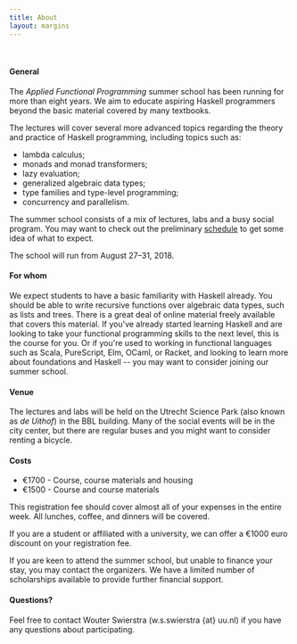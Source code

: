 ```yaml
---
title: About
layout: margins
---
```


&nbsp;

#### General

The *Applied Functional Programming* summer school has been running
for more than eight years. We aim to educate aspiring Haskell
programmers beyond the basic material covered by many textbooks.

The lectures will cover several more advanced topics regarding the
theory and practice of Haskell programming, including topics such as:

* lambda calculus;
* monads and monad transformers;
* lazy evaluation;
* generalized algebraic data types;
* type families and type-level programming;
* concurrency and parallelism.

The summer school consists of a mix of lectures, labs and a busy
social program. You may want to check out the preliminary
[schedule](schedule.html) to get some idea of what to expect.

The school will run from August 27&ndash;31, 2018.

#### For whom

We expect students to have a basic familiarity with Haskell
already. You should be able to write recursive functions over
algebraic data types, such as lists and trees. There is a great deal
of online material freely available that covers this material. If
you've already started learning Haskell and are looking to take your
functional programming skills to the next level, this is the course
for you. Or if you're used to working in functional languages such as
Scala, PureScript, Elm, OCaml, or Racket, and looking to learn more
about foundations and Haskell -- you may want to consider joining our
summer school.

#### Venue

The lectures and labs will be held on the Utrecht Science Park (also
known as *de Uithof*) in the BBL building. Many of the social events
will be in the city center, but there are regular buses and you might
want to consider renting a bicycle.

#### Costs

* €1700 - Course, course materials and housing
* €1500 - Course and course materials 

This registration fee should cover almost all of your expenses in the
entire week. All lunches, coffee, and dinners will be covered.

If you are a student or affiliated with a university, we can offer a
€1000 euro discount on your registration fee.

If you are keen to attend the summer school, but unable to finance
your stay, you may contact the organizers. We have a limited number of
scholarships available to provide further financial support.

#### Questions?

Feel free to contact Wouter Swierstra (w.s.swierstra {at} uu.nl) if
you have any questions about participating.

